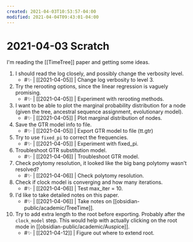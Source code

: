 ```yaml
---
created: 2021-04-03T10:53:57-04:00
modified: 2021-04-04T09:43:01-04:00
---
```


# 2021-04-03 Scratch

I'm reading the [[TimeTree]] paper and getting some ideas. 
1. I should read the log closely, and possibly change the verbosity level.
	- #✨ | [[2021-04-05]] | Change log verbosity to level 3.
1. Try the rerooting options, since the linear regression is vaguely promising.
	- #✨ | [[2021-04-05]] | Experiment with rerooting methods.
1. I want to be able to plot the marginal probability distribution for a node (given the tree, ancestral sequence assignment, evolutionary model).
	- #✨ | [[2021-04-05]] | Plot marginal distribution of nodes.
1. Save the GTR model info to file.
	- #✨ | [[2021-04-05]] | Export GTR model to file (tt.gtr)
1. Try to use ```fixed_pi``` to correct the frequencies.
	- #✨ | [[2021-04-05]] | Experiment with fixed_pi.	
1. Troubleshoot GTR substitution model.
	- #✨ | [[2021-04-06]] | Troubleshoot GTR model.
1. Check polytomy resolution, it looked like the big bang polytomy wasn't resolved?
	- #✨  | [[2021-04-06]] | Check polytomy resolution.
1. Check if clock model is converging and how many iterations.
	- #✨ | [[2021-04-06]] | Test max_iter = 10. 
1. I'd like to take detailed notes on this paper.
	- #✨ | [[2021-04-06]] | Take notes on [[obsidian-public/academic/TreeTime]].
1. Try to add extra length to the root before exporting. Probably after the ```clock_model``` step. This would help with actually clicking on the root mode in [[obsidian-public/academic/Auspice]].
	- #✨ | [[2021-04-12]] | Figure out where to extend root.
